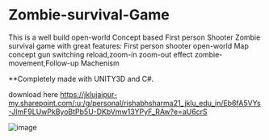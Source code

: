 # Zombie-survival-Game

This is a well build open-world Concept based First person Shooter Zombie survival game with great features:
First person shooter
open-world Map concept
gun switching
reload,zoom-in zoom-out effect
zombie-movement,Follow-up Machenism

**Completely made with UNITY3D and C#.

download here
https://jklujaipur-my.sharepoint.com/:u:/g/personal/rishabhsharma21_jklu_edu_in/Eb6fA5VYs-JImF9LUwPkByoBtPb5U-DKbVmw13YPyF_RAw?e=aU6crS

![image](https://github.com/Rishabh-Sh1rma/Zombie-survival-Game/assets/130218510/da519866-2c9b-482b-9d53-d56d6d543f64)
